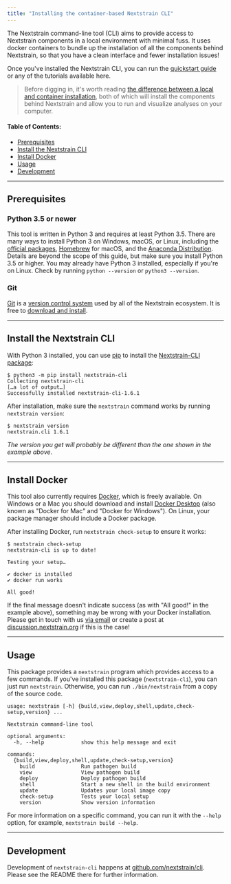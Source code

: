 ```yaml
---
title: "Installing the container-based Nextstrain CLI"
---
```



The Nextstrain command-line tool (CLI) aims to provide access to Nextstrain components in a local environment with minimal fuss.
It uses docker containers to bundle up the installation of all the components behind Nextstrain, so that you have a clean interface and fewer installation issues!


Once you've installed the Nextstrain CLI, you can run the [quickstart guide](/docs/getting-started/quickstart) or any of the tutorials available here. 


> Before digging in, it's worth reading [the difference between a local and container installation](local-vs-container-install), both of which will install the components behind Nextstrain and allow you to run and visualize analyses on your computer.



#### Table of Contents:
* [Prerequisites](#prerequisites)
* [Install the Nextstrain CLI](#install-the-nextstrain-cli)
* [Install Docker](#install-docker)
* [Usage](#usage)
* [Development](#development)



---

## Prerequisites

### Python 3.5 or newer

This tool is written in Python 3 and requires at least Python 3.5.
There are many ways to install Python 3 on Windows, macOS, or Linux, including the [official packages](https://www.python.org/downloads/), [Homebrew](https://brew.sh) for macOS, and the [Anaconda Distribution](https://www.anaconda.com/distribution/).
Details are beyond the scope of this guide, but make sure you install Python 3.5 or higher.
You may already have Python 3 installed, especially if you're on Linux.
Check by running `python --version` or `python3 --version`.


### Git

[Git](https://en.wikipedia.org/wiki/Git_(software)) is a [version control system](https://git-scm.com/book/en/v2/Getting-Started-About-Version-Control) used by all of the Nextstrain ecosystem.
It is free to [download and install](https://git-scm.com/book/en/v2/Getting-Started-Installing-Git).


---
## Install the Nextstrain CLI

With Python 3 installed, you can use [pip](https://pip.pypa.io) to install the
[Nextstrain-CLI package](https://pypi.org/project/nextstrain-cli):

```
$ python3 -m pip install nextstrain-cli
Collecting nextstrain-cli
[…a lot of output…]
Successfully installed nextstrain-cli-1.6.1
```

After installation, make sure the `nextstrain` command works by running
`nextstrain version`:

```
$ nextstrain version
nextstrain.cli 1.6.1
```

_The version you get will probably be different than the one shown in the
example above_.

---
## Install Docker

This tool also currently requires [Docker][], which is freely available.  On
Windows or a Mac you should download and install [Docker Desktop][] (also known
as "Docker for Mac" and "Docker for Windows").  On Linux, your package manager
should include a Docker package.

[Docker]: https://docker.com
[Docker Desktop]: https://www.docker.com/products/docker-desktop

After installing Docker, run `nextstrain check-setup` to ensure it works:

```
$ nextstrain check-setup
nextstrain-cli is up to date!

Testing your setup…

✔ docker is installed
✔ docker run works

All good!
```

If the final message doesn't indicate success (as with "All good!" in the
example above), something may be wrong with your Docker installation.
Please get in touch with us [via email](mailto:hello@nextstrain.org) or create a post at [discussion.nextstrain.org](https://discussion.nextstrain.org) if this is the case!

---
## Usage

This package provides a `nextstrain` program which provides access to a few
commands.  If you've installed this package (`nextstrain-cli`), you can just
run `nextstrain`.  Otherwise, you can run `./bin/nextstrain` from a copy of the
source code.

```
usage: nextstrain [-h] {build,view,deploy,shell,update,check-setup,version} ...

Nextstrain command-line tool

optional arguments:
  -h, --help            show this help message and exit

commands:
  {build,view,deploy,shell,update,check-setup,version}
    build               Run pathogen build
    view                View pathogen build
    deploy              Deploy pathogen build
    shell               Start a new shell in the build environment
    update              Updates your local image copy
    check-setup         Tests your local setup
    version             Show version information
```

For more information on a specific command, you can run it with the `--help`
option, for example, `nextstrain build --help`.


---
## Development

Development of `nextstrain-cli` happens at [github.com/nextstrain/cli](https://github.com/nextstrain/cli).
Please see the README there for further information.


